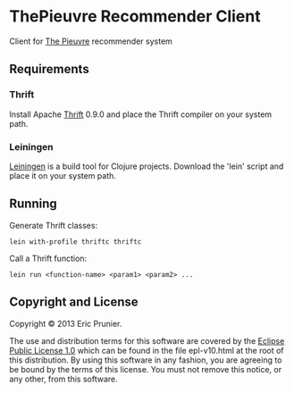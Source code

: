# ThePieuvre Recommender Client

Client for [The Pieuvre] recommender system

[The Pieuvre]: http://thepieuvre.com


## Requirements

### Thrift

Install Apache [Thrift] 0.9.0 and place the Thrift compiler on your system path.

[Thrift]: http://thrift.apache.org

### Leiningen

[Leiningen] is a build tool for Clojure projects.
Download the 'lein' script and place it on your system path.

[Leiningen]: http://leiningen.org


## Running

Generate Thrift classes:

	lein with-profile thriftc thriftc

Call a Thrift function:

	lein run <function-name> <param1> <param2> ...

   
## Copyright and License

Copyright © 2013 Eric Prunier.

The use and distribution terms for this software are covered by the
[Eclipse Public License 1.0] which can be found in the file
epl-v10.html at the root of this distribution. By using this software
in any fashion, you are agreeing to be bound by the terms of this
license. You must not remove this notice, or any other, from this
software.

[Eclipse Public License 1.0]: http://opensource.org/licenses/eclipse-1.0.php
